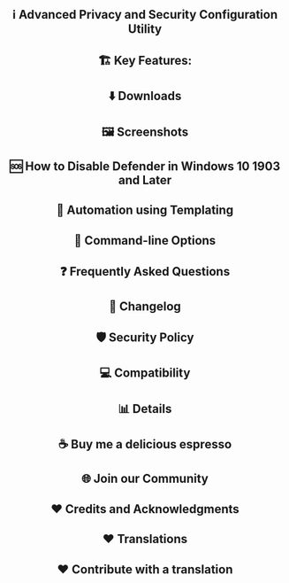 
<center>
<h2>ℹ️ Advanced Privacy and Security Configuration Utility</h2> 
</center>


<center>
<h2> 🏗️ Key Features:</h2> 
</center>

<center>
<h2> ⬇️ Downloads</h2> 
</center>


<center>
<h2>🖼️ Screenshots</h2> 
</center>

<center>
<h2> 🆘 How to Disable Defender in Windows 10 1903 and Later</h2> 
</center>

<center>
<h2>🔨 Automation using Templating</h2> 
</center>

<center>
<h2> 🔨 Command-line Options</h2> 
</center>

<center>
<h2> ❓ Frequently Asked Questions</h2> 
</center>

<center>
<h2> 📰 Changelog</h2> 
</center>

<center>
<h2>🛡️ Security Policy</h2> 
</center>

<center>
<h2> 💻 Compatibility</h2> 
</center>

<center>
<h2> 📊 Details</h2> 
</center>

<center>
<h2> ☕ Buy me a delicious espresso</h2>
</center>

<center>
<h2> 🌐 Join our Community</h2>
</center>

<center>
<h2> ❤️ Credits and Acknowledgments</h2>
</center>

<center>
<h2> ❤️ Translations</h2>
</center>

<center>
<h2> ❤️ Contribute with a translation</h2>
</center>
